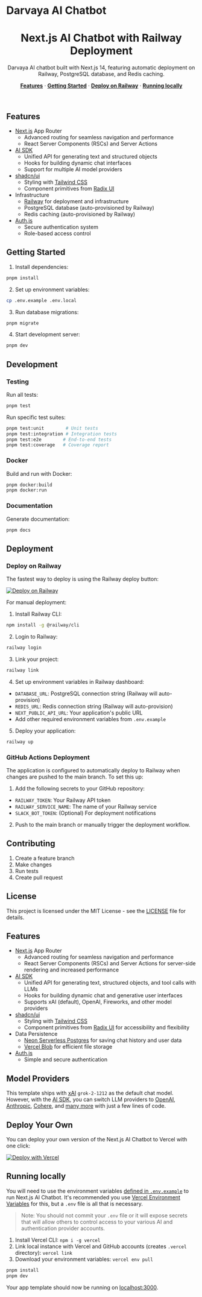 # Darvaya AI Chatbot

<div align="center">
  <h1>Next.js AI Chatbot with Railway Deployment</h1>
</div>

<p align="center">
    Darvaya AI chatbot built with Next.js 14, featuring automatic deployment on Railway, PostgreSQL database, and Redis caching.
</p>

<p align="center">
  <a href="#features"><strong>Features</strong></a> ·
  <a href="#getting-started"><strong>Getting Started</strong></a> ·
  <a href="#deployment"><strong>Deploy on Railway</strong></a> ·
  <a href="#running-locally"><strong>Running locally</strong></a>
</p>
<br/>

## Features

- [Next.js](https://nextjs.org) App Router
  - Advanced routing for seamless navigation and performance
  - React Server Components (RSCs) and Server Actions
- [AI SDK](https://sdk.vercel.ai/docs)
  - Unified API for generating text and structured objects
  - Hooks for building dynamic chat interfaces
  - Support for multiple AI model providers
- [shadcn/ui](https://ui.shadcn.com)
  - Styling with [Tailwind CSS](https://tailwindcss.com)
  - Component primitives from [Radix UI](https://radix-ui.com)
- Infrastructure
  - [Railway](https://railway.app) for deployment and infrastructure
  - PostgreSQL database (auto-provisioned by Railway)
  - Redis caching (auto-provisioned by Railway)
- [Auth.js](https://authjs.dev)
  - Secure authentication system
  - Role-based access control

## Getting Started

1. Install dependencies:
```bash
pnpm install
```

2. Set up environment variables:
```bash
cp .env.example .env.local
```

3. Run database migrations:
```bash
pnpm migrate
```

4. Start development server:
```bash
pnpm dev
```

## Development

### Testing

Run all tests:
```bash
pnpm test
```

Run specific test suites:
```bash
pnpm test:unit        # Unit tests
pnpm test:integration # Integration tests
pnpm test:e2e        # End-to-end tests
pnpm test:coverage   # Coverage report
```

### Docker

Build and run with Docker:
```bash
pnpm docker:build
pnpm docker:run
```

### Documentation

Generate documentation:
```bash
pnpm docs
```

## Deployment

### Deploy on Railway

The fastest way to deploy is using the Railway deploy button:

[![Deploy on Railway](https://railway.app/button.svg)](https://railway.app/template/darvaya-ai-chatbot)

For manual deployment:

1. Install Railway CLI:
```bash
npm install -g @railway/cli
```

2. Login to Railway:
```bash
railway login
```

3. Link your project:
```bash
railway link
```

4. Set up environment variables in Railway dashboard:
- `DATABASE_URL`: PostgreSQL connection string (Railway will auto-provision)
- `REDIS_URL`: Redis connection string (Railway will auto-provision)
- `NEXT_PUBLIC_API_URL`: Your application's public URL
- Add other required environment variables from `.env.example`

5. Deploy your application:
```bash
railway up
```

### GitHub Actions Deployment

The application is configured to automatically deploy to Railway when changes are pushed to the main branch. To set this up:

1. Add the following secrets to your GitHub repository:
- `RAILWAY_TOKEN`: Your Railway API token
- `RAILWAY_SERVICE_NAME`: The name of your Railway service
- `SLACK_BOT_TOKEN`: (Optional) For deployment notifications

2. Push to the main branch or manually trigger the deployment workflow.

## Contributing

1. Create a feature branch
2. Make changes
3. Run tests
4. Create pull request

## License

This project is licensed under the MIT License - see the [LICENSE](LICENSE) file for details.

## Features

- [Next.js](https://nextjs.org) App Router
  - Advanced routing for seamless navigation and performance
  - React Server Components (RSCs) and Server Actions for server-side rendering and increased performance
- [AI SDK](https://sdk.vercel.ai/docs)
  - Unified API for generating text, structured objects, and tool calls with LLMs
  - Hooks for building dynamic chat and generative user interfaces
  - Supports xAI (default), OpenAI, Fireworks, and other model providers
- [shadcn/ui](https://ui.shadcn.com)
  - Styling with [Tailwind CSS](https://tailwindcss.com)
  - Component primitives from [Radix UI](https://radix-ui.com) for accessibility and flexibility
- Data Persistence
  - [Neon Serverless Postgres](https://vercel.com/marketplace/neon) for saving chat history and user data
  - [Vercel Blob](https://vercel.com/storage/blob) for efficient file storage
- [Auth.js](https://authjs.dev)
  - Simple and secure authentication

## Model Providers

This template ships with [xAI](https://x.ai) `grok-2-1212` as the default chat model. However, with the [AI SDK](https://sdk.vercel.ai/docs), you can switch LLM providers to [OpenAI](https://openai.com), [Anthropic](https://anthropic.com), [Cohere](https://cohere.com/), and [many more](https://sdk.vercel.ai/providers/ai-sdk-providers) with just a few lines of code.

## Deploy Your Own

You can deploy your own version of the Next.js AI Chatbot to Vercel with one click:

[![Deploy with Vercel](https://vercel.com/button)](https://vercel.com/new/clone?repository-url=https%3A%2F%2Fgithub.com%2Fvercel%2Fai-chatbot&env=AUTH_SECRET&envDescription=Learn+more+about+how+to+get+the+API+Keys+for+the+application&envLink=https%3A%2F%2Fgithub.com%2Fvercel%2Fai-chatbot%2Fblob%2Fmain%2F.env.example&demo-title=AI+Chatbot&demo-description=An+Open-Source+AI+Chatbot+Template+Built+With+Next.js+and+the+AI+SDK+by+Vercel.&demo-url=https%3A%2F%2Fchat.vercel.ai&products=%5B%7B%22type%22%3A%22integration%22%2C%22protocol%22%3A%22ai%22%2C%22productSlug%22%3A%22grok%22%2C%22integrationSlug%22%3A%22xai%22%7D%2C%7B%22type%22%3A%22integration%22%2C%22protocol%22%3A%22storage%22%2C%22productSlug%22%3A%22neon%22%2C%22integrationSlug%22%3A%22neon%22%7D%2C%7B%22type%22%3A%22integration%22%2C%22protocol%22%3A%22storage%22%2C%22productSlug%22%3A%22upstash-kv%22%2C%22integrationSlug%22%3A%22upstash%22%7D%2C%7B%22type%22%3A%22blob%22%7D%5D)

## Running locally

You will need to use the environment variables [defined in `.env.example`](.env.example) to run Next.js AI Chatbot. It's recommended you use [Vercel Environment Variables](https://vercel.com/docs/projects/environment-variables) for this, but a `.env` file is all that is necessary.

> Note: You should not commit your `.env` file or it will expose secrets that will allow others to control access to your various AI and authentication provider accounts.

1. Install Vercel CLI: `npm i -g vercel`
2. Link local instance with Vercel and GitHub accounts (creates `.vercel` directory): `vercel link`
3. Download your environment variables: `vercel env pull`

```bash
pnpm install
pnpm dev
```

Your app template should now be running on [localhost:3000](http://localhost:3000).
